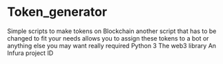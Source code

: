 # Token_generator
Simple scripts to make tokens on Blockchain 
another script that has to be changed to fit your needs allows you to assign these tokens to a bot or anything else you may want really 
required 
Python 3
The web3 library
An Infura project ID
